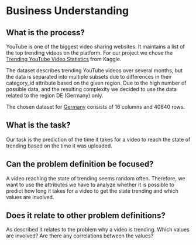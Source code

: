 # Business Understanding

## What is the process?

YouTube is one of the biggest video sharing websites. It maintains a list of the top trending videos on the platform.
For our project we chose the [Trending YouTube Video Statistics](https://www.kaggle.com/datasnaek/youtube-new) from Kaggle.

The dataset describes trending YouTube videos over several months, but the data is separated into multiple subsets due to differences in
their category_id attribute based on the given region. Due to the high number of possible data, and the resulting complexity we decided
to use the data related to the region DE (Germany) only.

The chosen dataset for [Germany](https://www.kaggle.com/datasnaek/youtube-new?select=DEvideos.csv) consists of 16 columns and 40840 rows.

## What is the task?

Our task is the prediction of the time it takes for a video to reach the state of trending based on the time it was uploaded.

## Can the problem definition be focused?

A video reaching the state of trending seems random often.
Therefore, we want to use the attributes we have to analyze whether it is possible to predict how long it
takes for a video to get the state trending and which values are involved.

## Does it relate to other problem definitions?

As described it relates to the problem why a video is trending. Which values are involved?
Are there any correlations between the values?